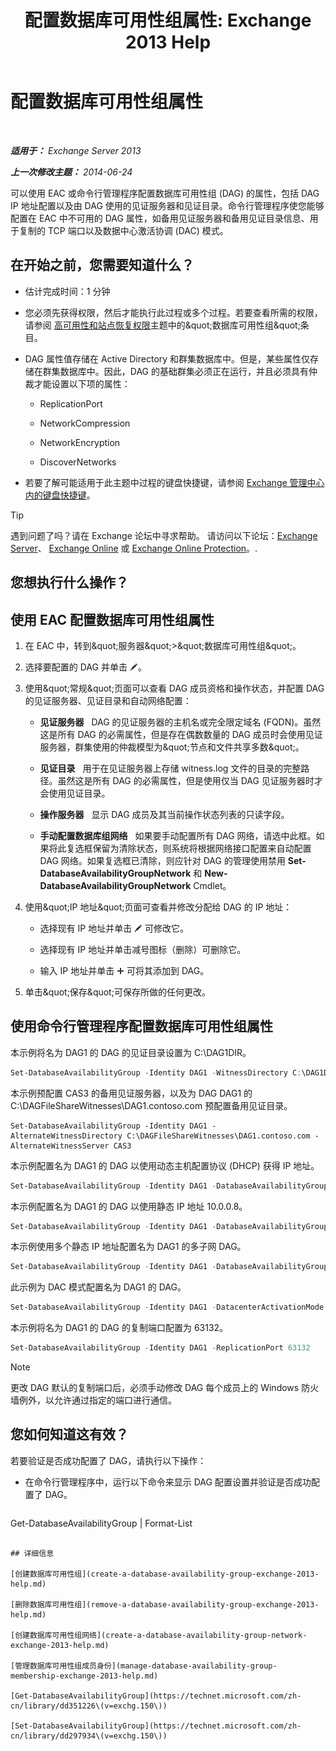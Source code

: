 ﻿---
title: '配置数据库可用性组属性: Exchange 2013 Help'
TOCTitle: 配置数据库可用性组属性
ms:assetid: 50daeac5-a16f-4362-a325-19e0fe25d59d
ms:mtpsurl: https://technet.microsoft.com/zh-cn/library/Dd297985(v=EXCHG.150)
ms:contentKeyID: 50490543
ms.date: 05/21/2018
mtps_version: v=EXCHG.150
ms.translationtype: MT
---

# 配置数据库可用性组属性

 

_**适用于：** Exchange Server 2013_

_**上一次修改主题：** 2014-06-24_

可以使用 EAC 或命令行管理程序配置数据库可用性组 (DAG) 的属性，包括 DAG IP 地址配置以及由 DAG 使用的见证服务器和见证目录。命令行管理程序使您能够配置在 EAC 中不可用的 DAG 属性，如备用见证服务器和备用见证目录信息、用于复制的 TCP 端口以及数据中心激活协调 (DAC) 模式。

## 在开始之前，您需要知道什么？

  - 估计完成时间：1 分钟

  - 您必须先获得权限，然后才能执行此过程或多个过程。若要查看所需的权限，请参阅 [高可用性和站点恢复权限](high-availability-and-site-resilience-permissions-exchange-2013-help.md)主题中的\&quot;数据库可用性组\&quot;条目。

  - DAG 属性值存储在 Active Directory 和群集数据库中。但是，某些属性仅存储在群集数据库中。因此，DAG 的基础群集必须正在运行，并且必须具有仲裁才能设置以下项的属性：
    
      - ReplicationPort
    
      - NetworkCompression
    
      - NetworkEncryption
    
      - DiscoverNetworks

  - 若要了解可能适用于此主题中过程的键盘快捷键，请参阅 [Exchange 管理中心内的键盘快捷键](keyboard-shortcuts-in-the-exchange-admin-center-exchange-online-protection-help.md)。

> [!TIP]  
> 遇到问题了吗？请在 Exchange 论坛中寻求帮助。 请访问以下论坛：<a href="https://go.microsoft.com/fwlink/p/?linkid=60612">Exchange Server</a>、 <a href="https://go.microsoft.com/fwlink/p/?linkid=267542">Exchange Online</a> 或 <a href="https://go.microsoft.com/fwlink/p/?linkid=285351">Exchange Online Protection</a>。.


## 您想执行什么操作？

## 使用 EAC 配置数据库可用性组属性

1.  在 EAC 中，转到\&quot;服务器\&quot;\>\&quot;数据库可用性组\&quot;。

2.  选择要配置的 DAG 并单击 ![编辑图标](images/Bb124582.6f53ccb2-1f13-4c02-bea0-30690e6ea71d(EXCHG.150).gif "编辑图标")。

3.  使用\&quot;常规\&quot;页面可以查看 DAG 成员资格和操作状态，并配置 DAG 的见证服务器、见证目录和自动网络配置：
    
      - **见证服务器**   DAG 的见证服务器的主机名或完全限定域名 (FQDN)。虽然这是所有 DAG 的必需属性，但是存在偶数数量的 DAG 成员时会使用见证服务器，群集使用的仲裁模型为\&quot;节点和文件共享多数\&quot;。
    
      - **见证目录**   用于在见证服务器上存储 witness.log 文件的目录的完整路径。虽然这是所有 DAG 的必需属性，但是使用仅当 DAG 见证服务器时才会使用见证目录。
    
      - **操作服务器**   显示 DAG 成员及其当前操作状态列表的只读字段。
    
      - **手动配置数据库组网络**   如果要手动配置所有 DAG 网络，请选中此框。如果将此复选框保留为清除状态，则系统将根据网络接口配置来自动配置 DAG 网络。如果复选框已清除，则应针对 DAG 的管理使用禁用 **Set-DatabaseAvailabilityGroupNetwork** 和 **New-DatabaseAvailabilityGroupNetwork** Cmdlet。

4.  使用\&quot;IP 地址\&quot;页面可查看并修改分配给 DAG 的 IP 地址：
    
      - 选择现有 IP 地址并单击 ![编辑图标](images/Bb124582.6f53ccb2-1f13-4c02-bea0-30690e6ea71d(EXCHG.150).gif "编辑图标") 可修改它。
    
      - 选择现有 IP 地址并单击减号图标（删除）可删除它。
    
      - 输入 IP 地址并单击 ![添加图标](images/JJ218640.c1e75329-d6d7-4073-a27d-498590bbb558(EXCHG.150).gif "添加图标") 可将其添加到 DAG。

5.  单击\&quot;保存\&quot;可保存所做的任何更改。

## 使用命令行管理程序配置数据库可用性组属性

本示例将名为 DAG1 的 DAG 的见证目录设置为 C:\\DAG1DIR。

```powershell
Set-DatabaseAvailabilityGroup -Identity DAG1 -WitnessDirectory C:\DAG1DIR
```

本示例预配置 CAS3 的备用见证服务器，以及为 DAG DAG1 的 C:\\DAGFileShareWitnesses\\DAG1.contoso.com 预配置备用见证目录。

    Set-DatabaseAvailabilityGroup -Identity DAG1 -AlternateWitnessDirectory C:\DAGFileShareWitnesses\DAG1.contoso.com -AlternateWitnessServer CAS3

本示例配置名为 DAG1 的 DAG 以使用动态主机配置协议 (DHCP) 获得 IP 地址。

```powershell
Set-DatabaseAvailabilityGroup -Identity DAG1 -DatabaseAvailabilityGroupIPAddresses 0.0.0.0
```

本示例配置名为 DAG1 的 DAG 以使用静态 IP 地址 10.0.0.8。

```powershell
Set-DatabaseAvailabilityGroup -Identity DAG1 -DatabaseAvailabilityGroupIPAddresses 10.0.0.8
```

本示例使用多个静态 IP 地址配置名为 DAG1 的多子网 DAG。

```powershell
Set-DatabaseAvailabilityGroup -Identity DAG1 -DatabaseAvailabilityGroupIPAddresses 10.0.0.8,10.0.1.8
```

此示例为 DAC 模式配置名为 DAG1 的 DAG。

```powershell
Set-DatabaseAvailabilityGroup -Identity DAG1 -DatacenterActivationMode DagOnly
```

本示例将名为 DAG1 的 DAG 的复制端口配置为 63132。

```powershell
Set-DatabaseAvailabilityGroup -Identity DAG1 -ReplicationPort 63132
```

> [!NOTE]  
> 更改 DAG 默认的复制端口后，必须手动修改 DAG 每个成员上的 Windows 防火墙例外，以允许通过指定的端口进行通信。


## 您如何知道这有效？

若要验证是否成功配置了 DAG，请执行以下操作：

  - 在命令行管理程序中，运行以下命令来显示 DAG 配置设置并验证是否成功配置了 DAG。
    
    ```powershell
Get-DatabaseAvailabilityGroup <DAGName> | Format-List
```

## 详细信息

[创建数据库可用性组](create-a-database-availability-group-exchange-2013-help.md)

[删除数据库可用性组](remove-a-database-availability-group-exchange-2013-help.md)

[创建数据库可用性组网络](create-a-database-availability-group-network-exchange-2013-help.md)

[管理数据库可用性组成员身份](manage-database-availability-group-membership-exchange-2013-help.md)

[Get-DatabaseAvailabilityGroup](https://technet.microsoft.com/zh-cn/library/dd351226\(v=exchg.150\))

[Set-DatabaseAvailabilityGroup](https://technet.microsoft.com/zh-cn/library/dd297934\(v=exchg.150\))


